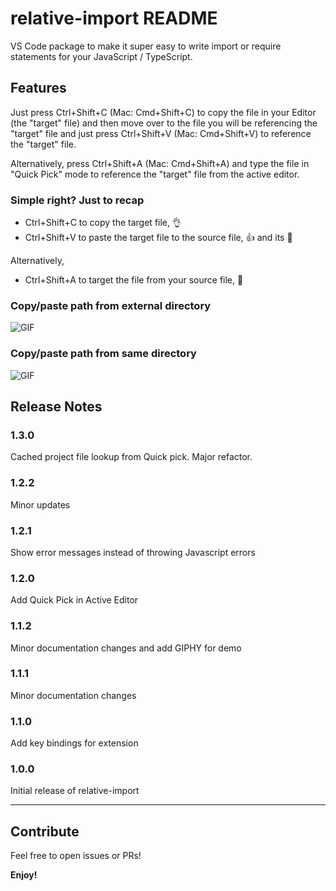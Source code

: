 # relative-import README

VS Code package to make it super easy to write import or require statements for your JavaScript / TypeScript.

## Features


Just press Ctrl+Shift+C (Mac: Cmd+Shift+C) to copy the file in your Editor (the "target" file) and then move over to the file you will be referencing the "target" file and just press Ctrl+Shift+V (Mac: Cmd+Shift+V) to reference the "target" file.

Alternatively, press Ctrl+Shift+A (Mac: Cmd+Shift+A) and type the file in "Quick Pick" mode to reference the "target" file from the active editor.


### Simple right? Just to recap
- Ctrl+Shift+C to copy the target file, 👌
- Ctrl+Shift+V to paste the target file to the source file, 👍 and its 🤩

Alternatively,
- Ctrl+Shift+A to target the file from your source file, 💪



### Copy/paste path from external directory

![GIF](https://media.giphy.com/media/1yiewvg5VaRfHj33S4/giphy.gif)


### Copy/paste path from same directory

![GIF](https://media.giphy.com/media/3D480vXMMPPhry1PMM/giphy.gif)

## Release Notes

### 1.3.0
Cached project file lookup from Quick pick. Major refactor.

### 1.2.2
Minor updates

### 1.2.1
Show error messages instead of throwing Javascript errors

### 1.2.0
Add Quick Pick in Active Editor

### 1.1.2
Minor documentation changes and add GIPHY for demo

### 1.1.1
Minor documentation changes

### 1.1.0
Add key bindings for extension

### 1.0.0

Initial release of relative-import

-----------------------------------------------------------------------------------------------------------

## Contribute

Feel free to open issues or PRs!

**Enjoy!**